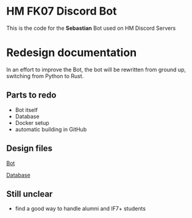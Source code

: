 # HM FK07 Discord Bot

This is the code for the **Sebastian** Bot used on HM Discord Servers

# Redesign documentation

In an effort to improve the Bot, the bot will be rewritten from ground up, switching from Python to Rust.

## Parts to redo

* Bot itself
* Database
* Docker setup
* automatic building in GitHub

## Design files

[Bot](Bot.md)

[Database](Database.md)

## Still unclear

* find a good way to handle alumni and IF7+ students
